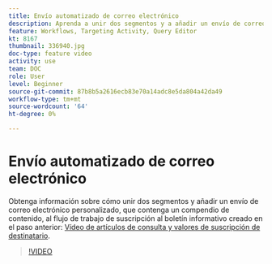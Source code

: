 ```yaml
---
title: Envío automatizado de correo electrónico
description: Aprenda a unir dos segmentos y a añadir un envío de correo electrónico personalizado, que contenga un compendio de contenido, al flujo de trabajo de suscripción al boletín informativo.
feature: Workflows, Targeting Activity, Query Editor
kt: 8167
thumbnail: 336940.jpg
doc-type: feature video
activity: use
team: DOC
role: User
level: Beginner
source-git-commit: 87b8b5a2616ecb83e70a14adc8e5da804a42da49
workflow-type: tm+mt
source-wordcount: '64'
ht-degree: 0%

---
```



# Envío automatizado de correo electrónico

Obtenga información sobre cómo unir dos segmentos y añadir un envío de correo electrónico personalizado, que contenga un compendio de contenido, al flujo de trabajo de suscripción al boletín informativo creado en el paso anterior: [Vídeo de artículos de consulta y valores de suscripción de destinatario](/help/process-management/create-a-content-digest/query-articles-and-recipient-subscription-values.md).

>[!VIDEO](https://video.tv.adobe.com/v/336904?quality=12)
